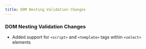 ```yaml
---
title: DOM Nesting Validation Changes
---
```


### DOM Nesting Validation Changes

- Added support for `<script>` and `<template>` tags within `<select>` elements